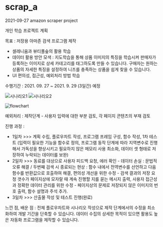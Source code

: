 # scrap_a

2021-09-27 amazon scraper project

개인 학습 프로젝트 계획

목표 : 저장용 아마존 검색 프로그램 제작
- 셀레니움과 뷰티풀숲의 활용 학습
- 데이터 활용 방안 모색 : 지도학습을 통해 상품 이미지의 특징을 학습시켜 판매자가 등록하는 이미지로 상세 카테고리를 태그하도록 만들 수 있습니다. 구매자는 원하는 상품의 자세한 특징을 설정하여 니즈를 충족하는 상품을 쉽게 찾을 수 있습니다.
- UI 편의성, 접근성, 예외처리 방법 학습

수행기간 : 2021. 09. 27 ~ 2021. 9. 29 (3일간) 예정

![시나리오1](https://user-images.githubusercontent.com/64139631/135197409-0781959f-31f8-4200-a21b-c78b87ec8537.png)
![시나리오2](https://user-images.githubusercontent.com/64139631/135197416-64143afe-0e07-4370-96ec-210e2d999a03.png)

![flowchart](https://user-images.githubusercontent.com/64139631/135197507-7c66df4d-38bb-4fcc-8047-3741ead8842d.png)

예외처리 : 제작단계 - 사용자 입력에 대한 부분 검토, 각 페이지 콘텐츠의 부재 검토

진행 과정 : 
- 1일차 >>> 계획 수립, 플로우차트 작성, 프로그램 프레임 구성, 함수 작성, 1차 테스트 (입력이 필요한 기능을 함수로 정의, 프로그램 동작 단계에 따라 지역변수로 진행해서 가독성을 향상시키고 필요하지 않은 메모리 사용 최소화, 데이터 셋 형태로 저장하여 누락되는 데이터를 보완)
- 2일차 >>> 동료를 대상으로 사용자 피드백 요청, 에러 확인 - 데이터 손실 : 문법적 오류 해결 / 두번째 검색 시 종료되는 현상 : 함수 내에서 전역변수를 선언하고 다음 함수를 반환값으로 호출하여 해결, 편의성 개선을 위한 수정 - 검색 결과의 저장 요청 갯수가 페이지상에 모자랄 때 계속 진행할 지를 묻는 메시지 출력, 사용자 접근성과 정확한 데이터 관리를 위한 수정 - 페이지상의 문제로 저장되지 않은 이미지의 번호 출력, 함수 설명과 주석 추가.
- 3일차 >>> 산출물 작성 및 테스트 진행(완료)

느낀 점, 배운 점 : 전체 플로우차트와 시나리오 작성으로 제작 단계에서의 수정을 최소화하여 개발 기간을 단축할 수 있습니다. 데이터 수집의 상세한 목적이 있으면 활용도 높은 자동화 프로그램을 제작할 수 있습니다.
